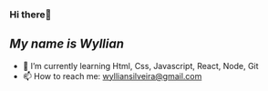 ### Hi there👋

## *My name is Wyllian*


- 🌱 I’m currently learning Html, Css, Javascript, React, Node, Git
- 📫 How to reach me: wylliansilveira@gmail.com

